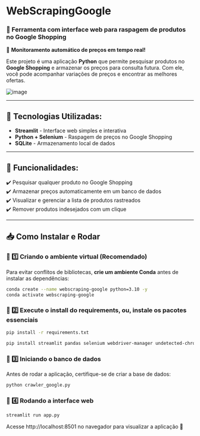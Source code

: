 # WebScrapingGoogle
### 🛒 Ferramenta com interface web para raspagem de produtos no Google Shopping

🚀 **Monitoramento automático de preços em tempo real!**

Este projeto é uma aplicação **Python** que permite pesquisar produtos no **Google Shopping** e armazenar os preços para consulta futura. Com ele, você pode acompanhar variações de preços e encontrar as melhores ofertas.

![image](https://github.com/user-attachments/assets/aa5d2b34-0f02-4e69-95d4-a9df2cabdf86)

---

## 🔹 Tecnologias Utilizadas:
- **Streamlit** - Interface web simples e interativa  
- **Python + Selenium** - Raspagem de preços no Google Shopping  
- **SQLite** - Armazenamento local de dados  

---

## 📌 Funcionalidades:
✔️ Pesquisar qualquer produto no Google Shopping  
✔️ Armazenar preços automaticamente em um banco de dados  
✔️ Visualizar e gerenciar a lista de produtos rastreados  
✔️ Remover produtos indesejados com um clique  

---

## 📥 Como Instalar e Rodar
### 🔹 1️⃣ Criando o ambiente virtual (Recomendado)
Para evitar conflitos de bibliotecas, **crie um ambiente Conda** antes de instalar as dependências:

```sh
conda create --name webscraping-google python=3.10 -y
conda activate webscraping-google
```

### 🔹 2️⃣ Execute o install do requirements, ou, instale os pacotes essenciais
```sh
pip install -r requirements.txt

pip install streamlit pandas selenium webdriver-manager undetected-chromedriver beautifulsoup4 requests
```

### 🔹 3️⃣ Iniciando o banco de dados
Antes de rodar a aplicação, certifique-se de criar a base de dados:

```sh
python crawler_google.py
```
### 🔹 4️⃣ Rodando a interface web
 ```sh
streamlit run app.py
 ```

Acesse http://localhost:8501 no navegador para visualizar a aplicação 🎉
